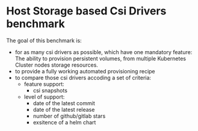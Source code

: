 # Host Storage based Csi Drivers benchmark

The goal of this benchmark is:
* for as many csi drivers as possible, which have one mandatory feature: The ability to provision persistent volumes, from multiple Kubernetes Cluster nodes storage resources.
* to provide a fully working automated provisioning recipe
* to compare those csi drivers accoding a set of criteria:
  * feature support:
    * csi snapshots
  * level of support:
    * date of the latest commit
    * date of the latest release
    * number of github/gitlab stars
    * exsitence of a helm chart